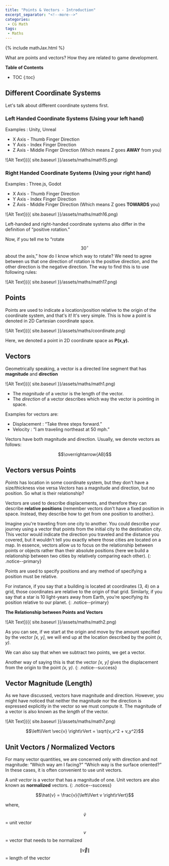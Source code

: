 ```yaml
---
title: "Points & Vectors - Introduction"
excerpt_separator: "<!--more-->"
categories:
 - CG Math
tags:
 - Maths
---
```

{% include mathJax.html %}

What are points and vectors? How they are related to game development.

<!--more-->

**Table of Contents**
* TOC
{:toc}

## Different Coordinate Systems

Let's talk about different coordinate systems first.

### Left Handed Coordinate Systems (Using your left hand)

Examples : Unity, Unreal

* X Axis - Thumb Finger Direction
* Y Axis - Index Finger Direction
* Z Axis - Middle Finger Direction (Which means Z goes **AWAY** from you)

![Alt Text]({{ site.baseurl }}/assets/maths/math15.png)

### Right Handed Coordinate Systems (Using your right hand)

Examples : Three.js, Godot

* X Axis - Thumb Finger Direction
* Y Axis - Index Finger Direction
* Z Axis - Middle Finger Direction (Which means Z goes **TOWARDS** you)

![Alt Text]({{ site.baseurl }}/assets/maths/math16.png)

Left-handed and right-handed coordinate systems also differ in the definition of “positive rotation.”

Now, if you tell me to “rotate $$30^{\circ}$$ about the axis,” how do I know which way to rotate? We need to agree between us
that one direction of rotation is the positive direction, and the other direction is the negative direction. The way to find this is to use following rules:

![Alt Text]({{ site.baseurl }}/assets/maths/math17.png)


## Points
Points are used to indicate a location/position relative to the origin of the coordinate system, and that's it! It's very simple. This is how a point is denoted in 2D Cartesian coordinate space.

![Alt Text]({{ site.baseurl }}/assets/maths/coordinate.png)

Here, we denoted a point in 2D coordinate space as **P(x,y).**

## Vectors
Geometrically speaking, a vector is a directed line segment that has **magnitude** and **direction**

![Alt Text]({{ site.baseurl }}/assets/maths/math1.png)

* The *magnitude* of a vector is the length of the vector.
* The *direction* of a vector describes which way the vector is pointing in space.

Examples for vectors are: 
* Displacement : “Take three steps forward.”
* Velocity : “I am traveling northeast at 50 mph.”

Vectors have both magnitude and direction. Usually, we denote vectors as follows:

$$\overrightarrow{AB}$$

## Vectors versus Points
*Points* has location in some coordinate system, but they don't have a size/thickness vise versa *Vectors* has a
magnitude and direction, but no position. So what is their relationship?

Vectors are used to describe displacements, and therefore they can describe **relative positions** (remember vectors don't have a fixed position in space. Instead, they describe how to get from one position to another.).

Imagine you're traveling from one city to another. You could describe your journey using a vector that points from the initial city to the destination city. This vector would indicate the direction you traveled and the distance you covered, but it wouldn't tell you exactly where those cities are located on a map. In essence, vectors allow us to focus on the relationship between points or objects rather than their absolute positions (here we build a relationship between two cities by relatively comparing each other).
{: .notice--primary}

Points are used to specify positions and any method of specifying a position must be relative.

For instance, if you say that a building is located at coordinates (3, 4) on a grid, those coordinates are relative to the origin of that grid. Similarly, if you say that a star is 10 light-years away from Earth, you're specifying its position relative to our planet.
{: .notice--primary}

**The Relationship between Points and Vectors**

![Alt Text]({{ site.baseurl }}/assets/maths/math2.png)

As you can see, if we start at the origin and move by the amount specified by the vector *[x, y]*, we will end up at the location described by the point
*(x, y)*.

We can also say that when we subtract two points, we get a vector. 

Another way of saying this is that the vector *[x, y]* gives the displacement from the origin to the point *(x, y)*.
{: .notice--success}


## Vector Magnitude (Length)

As we have discussed, vectors have magnitude and direction. However, you might have noticed that neither the magnitude nor the direction is expressed
explicitly in the vector so we must compute it. The magnitude of a vector is also known as the *length* of the vector.

![Alt Text]({{ site.baseurl }}/assets/maths/math7.png)

$$\left\lVert \vec{v} \right\rVert = \sqrt{v_x^2 + v_y^2}$$

## Unit Vectors / Normalized Vectors

For many vector quantities, we are concerned only with direction and not magnitude: “Which way am I facing?” “Which way is the surface oriented?” In these cases, it is often convenient to use unit vectors.

A *unit vector* is a vector that has a magnitude of one. Unit vectors are also known as **normalized** vectors.
{: .notice--success}

$$\hat{v} = \frac{v}{\left\lVert v \right\rVert}$$

where, 

$$\hat{v}$$ = unit vector

$${v}$$ = vector that needs to be normalized

$$\left\lVert \vec{v} \right\rVert$$ = length of the vector